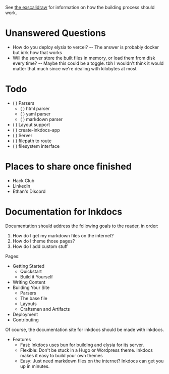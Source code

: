 See [the exscalidraw](https://excalidraw.com/#json=vLl1eq1dLLDo3hOySVoLH,SXJzVd3g2NH7nvJ8IWnngg) for information on how the building process should work.

# Unanswered Questions

- How do you deploy elysia to vercel?
  -- The answer is probably docker but idrk how that works
- Will the server store the built files in memory, or load them from disk every time?
  -- Maybe this could be a toggle. tbh I wouldn't think it would matter that much since we're dealing with kilobytes at most

# Todo

- ( ) Parsers
  - ( ) html parser
  - ( ) yaml parser
  - ( ) markdown parser
- ( ) Layout support
- ( ) create-inkdocs-app
- ( ) Server
- ( ) filepath to route
- ( ) filesystem interface

# Places to share once finished

- Hack Club
- Linkedin
- Ethan's Discord

# Documentation for Inkdocs

Documentation should address the following goals to the reader, in order:

1. How do I get my markdown files on the internet?
2. How do I theme those pages?
3. How do I add custom stuff

Pages:

- Getting Started
  - Quickstart
  - Build it Yourself
- Writing Content
- Building Your Site
  - Parsers
  - The base file
  - Layouts
  - Craftsmen and Artifacts
- Deployment
- Contributing

Of course, the documentation site for inkdocs should be made with inkdocs.

- Features
  - Fast: Inkdocs uses bun for building and elysia for its server.
  - Flexible: Don't be stuck in a Hugo or Wordpress theme. Inkdocs makes it easy to build your own themes
  - Easy: Just need markdown files on the internet? Inkdocs can get you up in minutes.
